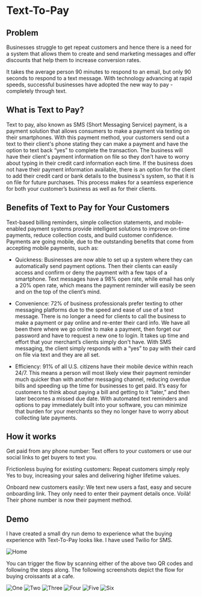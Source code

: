 # Text-To-Pay

## Problem

Businesses struggle to get repeat customers and hence there is a need for a system that allows them to create and send marketing messages and offer discounts that help them to increase conversion rates.

It takes the average person 90 minutes to respond to an email, but only 90 seconds to respond to a text message. With technology advancing at rapid speeds, successful businesses have adopted the new way to pay - completely through text.

## What is Text to Pay?

Text to pay, also known as SMS (Short Messaging Service) payment, is a payment solution that allows consumers to make a payment via texting on their smartphones. With this payment method, your customers send out a text to their client's phone stating they can make a payment and have the option to text back “yes” to complete the transaction. The business will have their client's payment information on file so they don’t have to worry about typing in their credit card information each time. If the business does not have their payment information available, there is an option for the client to add their credit card or bank details to the business's system, so that it is on file for future purchases. This process makes for a seamless experience for both your customer’s business as well as for their clients.

## Benefits of Text to Pay for Your Customers

Text-based billing reminders, simple collection statements, and mobile-enabled payment systems provide intelligent solutions to improve on-time payments, reduce collection costs, and build customer confidence. Payments are going mobile, due to the outstanding benefits that come from accepting mobile payments, such as:

- Quickness: Businesses are now able to set up a system where they can automatically send payment options. Then their clients can easily access and confirm or deny the payment with a few taps of a smartphone. Text messages have a 98% open rate, while email has only a 20% open rate, which means the payment reminder will easily be seen and on the top of the client’s mind.

- Convenience: 72% of business professionals prefer texting to other messaging platforms due to the speed and ease of use of a text message. There is no longer a need for clients to call the business to make a payment or pay online and re-enter their card info. We have all been there where we go online to make a payment, then forget our password and have to request a new one to login. It takes up time and effort that your merchant’s clients simply don't have. With SMS messaging, the client simply responds with a “yes” to pay with their card on file via text and they are all set.

- Efficiency: 91% of all U.S. citizens have their mobile device within reach 24/7. This means a person will most likely view their payment reminder much quicker than with another messaging channel, reducing overdue bills and speeding up the time for businesses to get paid. It’s easy for customers to think about paying a bill and getting to it “later,” and then later becomes a missed due date. With automated text reminders and options to pay immediately built into your software, you can minimize that burden for your merchants so they no longer have to worry about collecting late payments.

## How it works

Get paid from any phone number: Text offers to your customers or use our social links to get buyers to text you.

Frictionless buying for existing customers: Repeat customers simply reply Yes to buy, increasing your sales and delivering higher lifetime values.

Onboard new customers easily: We text new users a fast, easy and secure onboarding link. They only need to enter their payment details once. Voilà! Their phone number is now their payment method.

## Demo

I have created a small dry run demo to experience what the buying experience with Text-To-Pay looks like. I have used Twilio for SMS.

<img src="images/home.png" alt="Home" />

You can trigger the flow by scanning either of the above two QR codes and following the steps along. The following screenshots depict the flow for buying croissants at a cafe.

<img src="images/one.jpg" alt="One" />

<img src="images/two.jpg" alt="Two" />

<img src="images/three.jpg" alt="Three" />

<img src="images/four.jpg" alt="Four" />

<img src="images/five.jpg" alt="Five" />

<img src="images/six.jpg" alt="Six" />
